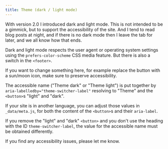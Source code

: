 ```yaml
---
title: Theme (dark / light mode)
---
```


With version 2.0 I introduced dark and light mode. This is not intended to be a
gimmick, but to support the accessibility of the site. And I tend to read blog
posts at night, and if there is no dark mode then I leave the tab for later, and
we all know how that ends.

Dark and light mode respects the user agent or operating system settings using
the `prefers-color-scheme` CSS media feature. But there is also a switch in the
`<footer>`.

If you want to change something here, for example replace the button with a
sun/moon icon, make sure to preserve accessibility.

The accessible name ("Theme dark" or "Theme light") is put together by
`aria-labelledby="theme-switcher-label"` resolving to "Theme" and the
`<button>`s "light" and "dark".

If your site is in another language, you can adjust those values in
`_data/meta.js`, for both the content of the `<button>`s and their `aria-label`.

If you remove the "light" and "dark" `<button>` and you don't use the heading
with the ID `theme-switcher-label`, the value for the accessible name must be
obtained differently.

If you find any accessibility issues, please let me know.
